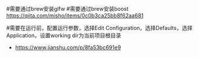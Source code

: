 #需要通过brew安装glfw
#需要通过brew安装boost https://qiita.com/misho/items/0c0b3ca25bb8f62aa681

#需要在运行前，配置运行参数，选择Edit Configuration，选择Defaults，选择Application，设置working dir为当前项目根目录
* https://www.jianshu.com/p/8fa53bc691e9